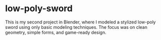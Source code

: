 # low-poly-sword
This is my second project in Blender, where I modeled a stylized low-poly sword using only basic modeling techniques. The focus was on clean geometry, simple forms, and game-ready design.  
